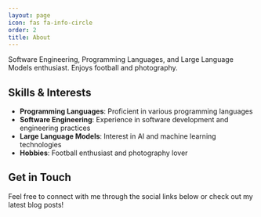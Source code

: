 ```yaml
---
layout: page
icon: fas fa-info-circle
order: 2
title: About
---
```


Software Engineering, Programming Languages, and Large Language Models enthusiast. Enjoys football and photography.

## Skills & Interests

- **Programming Languages**: Proficient in various programming languages
- **Software Engineering**: Experience in software development and engineering practices  
- **Large Language Models**: Interest in AI and machine learning technologies
- **Hobbies**: Football enthusiast and photography lover

## Get in Touch

Feel free to connect with me through the social links below or check out my latest blog posts!

